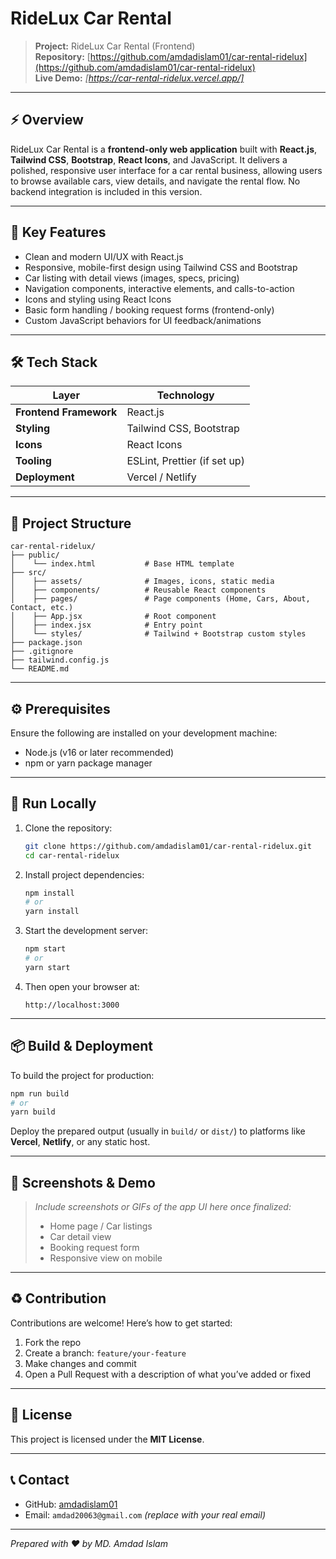 # RideLux Car Rental

> **Project:** RideLux Car Rental (Frontend)
></br>
> **Repository:** [https://github.com/amdadislam01/car-rental-ridelux](https://github.com/amdadislam01/car-rental-ridelux)
> </br>
> **Live Demo:** *\[https://car-rental-ridelux.vercel.app/]*

---

## ⚡ Overview

RideLux Car Rental is a **frontend-only web application** built with **React.js**, **Tailwind CSS**, **Bootstrap**, **React Icons**, and JavaScript. It delivers a polished, responsive user interface for a car rental business, allowing users to browse available cars, view details, and navigate the rental flow. No backend integration is included in this version.

---

## 🎯 Key Features

* Clean and modern UI/UX with React.js
* Responsive, mobile-first design using Tailwind CSS and Bootstrap
* Car listing with detail views (images, specs, pricing)
* Navigation components, interactive elements, and calls-to-action
* Icons and styling using React Icons
* Basic form handling / booking request forms (frontend-only)
* Custom JavaScript behaviors for UI feedback/animations

---

## 🛠 Tech Stack

| Layer                  | Technology                   |
| ---------------------- | ---------------------------- |
| **Frontend Framework** | React.js                     |
| **Styling**            | Tailwind CSS, Bootstrap      |
| **Icons**              | React Icons                  |
| **Tooling**            | ESLint, Prettier (if set up) |
| **Deployment**         | Vercel / Netlify             |

---

## 📁 Project Structure

```
car-rental-ridelux/
├── public/
│    └── index.html           # Base HTML template
├── src/
│    ├── assets/              # Images, icons, static media
│    ├── components/          # Reusable React components
│    ├── pages/               # Page components (Home, Cars, About, Contact, etc.)
│    ├── App.jsx              # Root component
│    ├── index.jsx            # Entry point
│    └── styles/              # Tailwind + Bootstrap custom styles
├── package.json
├── .gitignore
├── tailwind.config.js
└── README.md
```

---

## ⚙️ Prerequisites

Ensure the following are installed on your development machine:

* Node.js (v16 or later recommended)
* npm or yarn package manager

---

## 🚀 Run Locally

1. Clone the repository:

   ```bash
   git clone https://github.com/amdadislam01/car-rental-ridelux.git
   cd car-rental-ridelux
   ```

2. Install project dependencies:

   ```bash
   npm install
   # or
   yarn install
   ```

3. Start the development server:

   ```bash
   npm start
   # or
   yarn start
   ```

4. Then open your browser at:

   ```
   http://localhost:3000
   ```

---

## 📦 Build & Deployment

To build the project for production:

```bash
npm run build
# or
yarn build
```

Deploy the prepared output (usually in `build/` or `dist/`) to platforms like **Vercel**, **Netlify**, or any static host.

---

## 📸 Screenshots & Demo

> *Include screenshots or GIFs of the app UI here once finalized:*
>
> * Home page / Car listings
> * Car detail view
> * Booking request form
> * Responsive view on mobile

---

## ♻️ Contribution

Contributions are welcome! Here’s how to get started:

1. Fork the repo
2. Create a branch: `feature/your-feature`
3. Make changes and commit
4. Open a Pull Request with a description of what you’ve added or fixed

---

## 📝 License

This project is licensed under the **MIT License**.

---

## 📞 Contact

* GitHub: [amdadislam01](https://github.com/amdadislam01)
* Email: `amdad20063@gmail.com` *(replace with your real email)*

---

*Prepared with ❤️ by MD. Amdad Islam*
